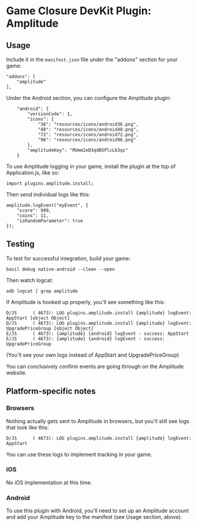 # Game Closure DevKit Plugin: Amplitude

## Usage

Include it in the `manifest.json` file under the "addons" section for your game:

~~~
"addons": [
	"amplitude"
],
~~~

Under the Android section, you can configure the Amplitude plugin:

~~~
	"android": {
		"versionCode": 1,
		"icons": {
			"36": "resources/icons/android36.png",
			"48": "resources/icons/android48.png",
			"72": "resources/icons/android72.png",
			"96": "resources/icons/android96.png"
		},
		"amplitudeKey": "MUmm2eD3qdBSPlcLb3qz"
	}
~~~

To use Amplitude logging in your game, install the plugin at the top of Application.js, like so:

~~~
import plugins.amplitude.install;
~~~

Then send individual logs like this:

~~~
amplitude.logEvent("myEvent", {
	"score": 999,
	"coins": 11,
	"isRandomParameter": true
});
~~~

## Testing

To test for successful integration, build your game:

~~~
basil debug native-android --clean --open
~~~

Then watch logcat:

~~~
adb logcat | grep amplitude
~~~

If Amplitude is hooked up properly, you'll see something like this:

~~~
D/JS      ( 4673): LOG plugins.amplitude.install {amplitude} logEvent:  AppStart [object Object]
D/JS      ( 4673): LOG plugins.amplitude.install {amplitude} logEvent:  UpgradePriceGroup [object Object]
E/JS      ( 4673): {amplitude} {android} logEvent - success: AppStart 
E/JS      ( 4673): {amplitude} {android} logEvent - success: UpgradePriceGroup
~~~

(You'll see your own logs instead of AppStart and UpgradePriceGroup)

You can conclusively confirm events are going through on the Amplitude website.

## Platform-specific notes

### Browsers

Nothing actually gets sent to Amplitude in browsers, but you'll still see logs that look like this:

~~~
D/JS      ( 4673): LOG plugins.amplitude.install {amplitude} logEvent:  AppStart
~~~

You can use these logs to implement tracking in your game.

### iOS

No iOS implementation at this time.

### Android

To use this plugin with Android, you'll need to set up an Amplitude account and add your Amplitude key to the manifest (see Usage section, above).